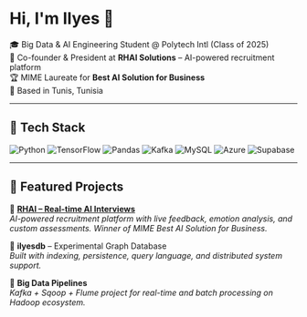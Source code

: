 # Hi, I'm Ilyes 👋

🎓 Big Data & AI Engineering Student @ Polytech Intl (Class of 2025)  
🚀 Co-founder & President at **RHAI Solutions** – AI-powered recruitment platform  
🏆 MIME Laureate for **Best AI Solution for Business**  
📍 Based in Tunis, Tunisia  

---

## 🔧 Tech Stack

![Python](https://img.shields.io/badge/Python-3776AB?style=for-the-badge&logo=python&logoColor=white)
![TensorFlow](https://img.shields.io/badge/TensorFlow-FF6F00?style=for-the-badge&logo=tensorflow&logoColor=white)
![Pandas](https://img.shields.io/badge/Pandas-150458?style=for-the-badge&logo=pandas&logoColor=white)
![Kafka](https://img.shields.io/badge/Apache%20Kafka-231F20?style=for-the-badge&logo=apache-kafka&logoColor=white)
![MySQL](https://img.shields.io/badge/MySQL-005C84?style=for-the-badge&logo=mysql&logoColor=white)
![Azure](https://img.shields.io/badge/Microsoft_Azure-0089D6?style=for-the-badge&logo=microsoft-azure&logoColor=white)
![Supabase](https://img.shields.io/badge/Supabase-3ECF8E?style=for-the-badge&logo=supabase&logoColor=white)

---

## 🌟 Featured Projects

📌 [**RHAI – Real-time AI Interviews**](https://rhai.io)  
*AI-powered recruitment platform with live feedback, emotion analysis, and custom assessments. Winner of MIME Best AI Solution for Business.*  

📌 **ilyesdb** – Experimental Graph Database  
*Built with indexing, persistence, query language, and distributed system support.*  

📌 **Big Data Pipelines**  
*Kafka + Sqoop + Flume project for real-time and batch processing on Hadoop ecosystem.* 
